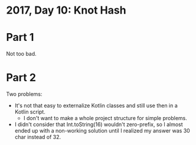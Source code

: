 # 2017, Day 10: Knot Hash

# Part 1
Not too bad.

# Part 2
Two problems:
- It's not that easy to externalize Kotlin classes and still use then in a Kotlin script.
  - I don't want to make a whole project structure for simple problems.
- I didn't consider that Int.toString(16) wouldn't zero-prefix, so I almost ended up with a non-working solution until I realized my answer was 30 char instead of 32.